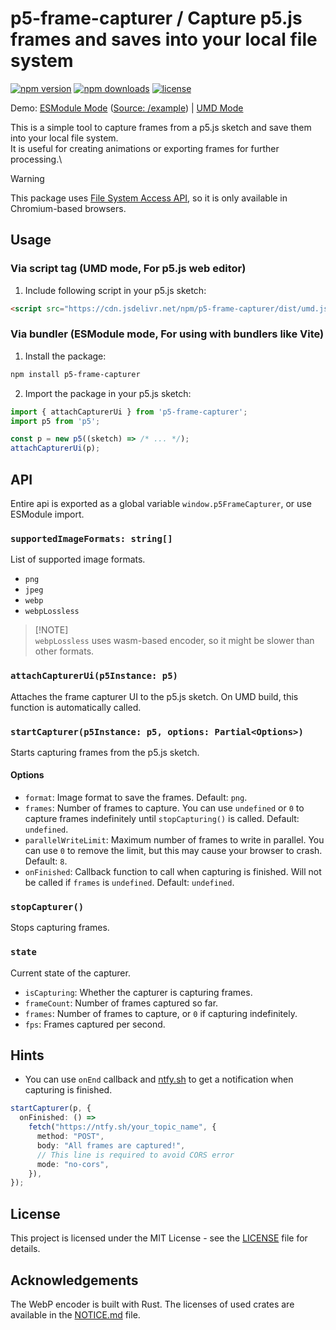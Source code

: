 # p5-frame-capturer / Capture p5.js frames and saves into your local file system

[![npm version](https://img.shields.io/npm/v/p5-frame-capturer)](https://npmjs.com/package/p5-frame-capturer)
[![npm downloads](https://img.shields.io/npm/dm/p5-frame-capturer)](https://npm.chart.dev/p5-frame-capturer)
[![license](https://img.shields.io/github/license/sevenc-nanashi/p5-frame-capturer)](https://github.com/sevenc-nanashi/p5-frame-capturer/blob/main/LICENSE)

Demo: [ESModule Mode](https://sevenc7c.com/p5-frame-capturer/) ([Source: /example](https://github.com/sevenc-nanashi/p5-frame-capturer/tree/main/example)) | [UMD Mode](https://editor.p5js.org/sevenc-nanashi/sketches/WFj8ITs0K)

This is a simple tool to capture frames from a p5.js sketch and save them into your local file system.\
It is useful for creating animations or exporting frames for further processing.\

> [!WARNING]
> This package uses [File System Access API](https://developer.mozilla.org/en-US/docs/Web/API/File_System_API), so it is only available in Chromium-based browsers.

## Usage

### Via script tag (UMD mode, For p5.js web editor)

1. Include following script in your p5.js sketch:

```html
<script src="https://cdn.jsdelivr.net/npm/p5-frame-capturer/dist/umd.js"></script>
```

### Via bundler (ESModule mode, For using with bundlers like Vite)

1. Install the package:

```bash
npm install p5-frame-capturer
```

2. Import the package in your p5.js sketch:

```javascript
import { attachCapturerUi } from 'p5-frame-capturer';
import p5 from 'p5';

const p = new p5((sketch) => /* ... */);
attachCapturerUi(p);
```

## API

Entire api is exported as a global variable `window.p5FrameCapturer`, or use ESModule import.

### `supportedImageFormats: string[]`

List of supported image formats.

- `png`
- `jpeg`
- `webp`
- `webpLossless`

> [!NOTE]\
> `webpLossless` uses wasm-based encoder, so it might be slower than other formats.

### `attachCapturerUi(p5Instance: p5)`

Attaches the frame capturer UI to the p5.js sketch.
On UMD build, this function is automatically called.

### `startCapturer(p5Instance: p5, options: Partial<Options>)`

Starts capturing frames from the p5.js sketch.

#### Options

- `format`: Image format to save the frames. Default: `png`.
- `frames`: Number of frames to capture. You can use `undefined` or `0` to capture frames indefinitely until `stopCapturing()` is called. Default: `undefined`.
- `parallelWriteLimit`: Maximum number of frames to write in parallel. You can use `0` to remove the limit, but this may cause your browser to crash. Default: `8`.
- `onFinished`: Callback function to call when capturing is finished. Will not be called if `frames` is `undefined`. Default: `undefined`.

### `stopCapturer()`

Stops capturing frames.

### `state`

Current state of the capturer.

- `isCapturing`: Whether the capturer is capturing frames.
- `frameCount`: Number of frames captured so far.
- `frames`: Number of frames to capture, or `0` if capturing indefinitely.
- `fps`: Frames captured per second.

## Hints

- You can use `onEnd` callback and [ntfy.sh](https://ntfy.sh) to get a notification when capturing is finished.

```ts
startCapturer(p, {
  onFinished: () =>
    fetch("https://ntfy.sh/your_topic_name", {
      method: "POST",
      body: "All frames are captured!",
      // This line is required to avoid CORS error
      mode: "no-cors",
    }),
});
```

## License

This project is licensed under the MIT License - see the [LICENSE](LICENSE) file for details.

## Acknowledgements

The WebP encoder is built with Rust. The licenses of used crates are available in the [NOTICE.md](NOTICE.md) file.

